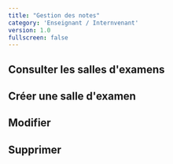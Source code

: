 ```yaml
---
title: "Gestion des notes"
category: 'Enseignant / Internvenant'
version: 1.0
fullscreen: false
---
```


## Consulter les salles d'examens

## Créer une salle d'examen

## Modifier

## Supprimer

